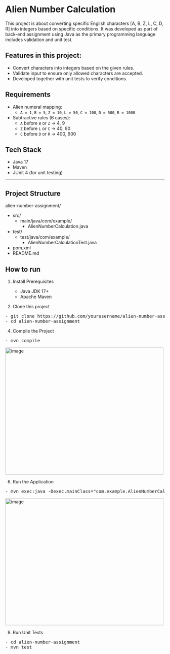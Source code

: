 # Alien Number Calculation
This project is about converting specific English characters [A, B, Z, L, C, D, R] into integers based on specific conditions.
It was developed as part of back-end assignment using Java as the primary programming language includes validation and unit test. 

## Features in this project:
- Convert characters into integers based on the given rules.
- Validate input to ensure only allowed characters are accepted.
- Developed together with unit tests to verify conditions.

## Requirements
- Alien numeral mapping:
  - `A = 1`, `B = 5`, `Z = 10`, `L = 50`, `C = 100`, `D = 500`, `R = 1000`
- Subtractive rules (6 cases):
  - `A` before `B` or `Z` → 4, 9  
  - `Z` before `L` or `C` → 40, 90  
  - `C` before `D` or `R` → 400, 900  

## Tech Stack
- Java 17
- Maven
- JUnit 4 (for unit testing)

---

## Project Structure
alien-number-assignment/
- src/
   - main/java/com/example/
       - AlienNumberCalculation.java
- test/
   - test/java/com/example/
       - AlienNumberCalculationTest.java
- pom.xml
- README.md

## How to run
1. Install Prerequisites
   - Java JDK 17+
   - Apache Maven

2. Clone this project
<pre>- git clone https://github.com/yourusername/alien-number-assignment.git
- cd alien-number-assignment </pre>

4. Compile the Project
<pre>- mvn compile</pre>
<img width="500" height="400" alt="image" src="https://github.com/user-attachments/assets/8da69d40-7aea-45d0-afe6-59954a7decb0" />

6. Run the Application
<pre>- mvn exec:java -Dexec.mainClass="com.example.AlienNumberCalculation"</pre>
<img width="500" height="400" alt="image" src="https://github.com/user-attachments/assets/9875c0ae-dda6-4e9b-9975-e8eb5739908f" />

8. Run Unit Tests
<pre>- cd alien-number-assignment 
- mvn test</pre>

